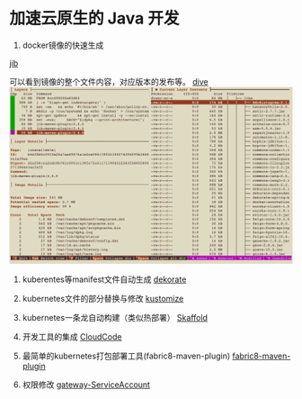 # 加速云原生的 Java 开发

1. docker镜像的快速生成

[jib](./jib-docker-image-build-easy-way.md)

可以看到镜像的整个文件内容，对应版本的发布等。
[dive](./dive-docker-image.md)
![dive](./img/dive.png)

1. kuberentes等manifest文件自动生成
[dekorate](.dekorate-kubernetes-yaml-auto-creation.md)

3. kubernetes文件的部分替换与修改
[kustomize](kustomize-使用模版-简化书写yaml.md)

4. kubernetes一条龙自动构建（类似热部署）
[Skaffold](Skaffold-简化本地开发kubernetes应用.md)

5. 开发工具的集成
[CloudCode](cloudCode运行Kubernetes应用.md)

6. 最简单的kubernetes打包部署工具(fabric8-maven-plugin)
[fabric8-maven-plugin](fabric8-maven-pluing-cicd-easiest-way.md)

7. 权限修改
[gateway-ServiceAccount](./网关权限修改.yml)

